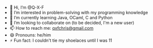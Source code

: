 - 👋 Hi, I’m @Q-X-F
- 👀 I’m interested in problem-solving with my programming knowledge
- 🌱 I’m currently learning Java, OCaml, C and Python
- 💞️ I’m looking to collaborate on (to be decided, I'm a new user)
- 📫 How to reach me: qxfchris@gmail.com
- 😄 Pronouns: he/him
- ⚡ Fun fact: I couldn't tie my shoelaces until I was 11

<!---
Q-X-F/Q-X-F is a ✨ special ✨ repository because its `README.md` (this file) appears on your GitHub profile.
You can click the Preview link to take a look at your changes.
--->

